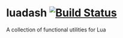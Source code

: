 # luadash [![Build Status](https://travis-ci.org/tmpim/luadash.svg?branch=master)](https://squiddev-cc.github.io/howl.ci/?p=travis%2Fbuilds&repo=tmpim%2Fluadash)
A collection of functional utilities for Lua
